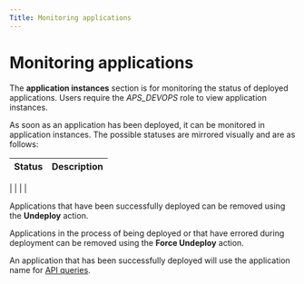 ```yaml
---
Title: Monitoring applications
---
```


# Monitoring applications
The **application instances** section is for monitoring the status of deployed applications. Users require the *APS_DEVOPS* role to view application instances.

As soon as an application has been deployed, it can be monitored in application instances. The possible statuses are mirrored visually and are as follows:

| Status | Description | 
| ------ | ----------- | 
|
|
|
|

Applications that have been successfully deployed can be removed using the **Undeploy** action. 

Applications in the process of being deployed or that have errored during deployment can be removed using the **Force Undeploy** action. 

An application that has been successfully deployed will use the application name for [API queries](). 